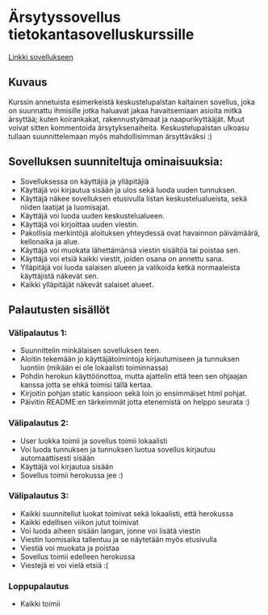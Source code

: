 # Ärsytyssovellus tietokantasovelluskurssille

[Linkki sovellukseen](https://tsoha-arsytyspalsta.herokuapp.com/)

## Kuvaus
Kurssin annetuista esimerkeistä keskustelupalstan kaltainen sovellus, joka on suunnattu ihmisille jotka haluavat jakaa havaitsemiaan asioita mitkä ärsyttää; kuten koirankakat, rakennustyämaat ja naapurikyttääjät.
Muut voivat sitten kommentoida ärsytyksenaiheita. Keskustelupalstan ulkoasu tullaan suunnittelemaan myös mahdollisimman ärsyttäväksi :)

## Sovelluksen suunniteltuja ominaisuuksia:
- Sovelluksessa on käyttäjiä ja ylläpitäjiä
- Käyttäjä voi kirjautua sisään ja ulos sekä luoda uuden tunnuksen.
- Käyttäjä näkee sovelluksen etusivulla listan keskustelualueista, sekä niiden laatijat ja luomisajat.
- Käyttäjä voi luoda uuden keskustelualueen.
- Käyttäjä voi kirjoittaa uuden viestin.
- Pakollisia merkintöjä aloituksen yhteydessä ovat havainnon päivämäärä, kellonaika ja alue.
- Käyttäjä voi muokata lähettämänsä viestin sisältöä tai poistaa sen. 
- Käyttäjä voi etsiä kaikki viestit, joiden osana on annettu sana.
- Ylläpitäjä voi luoda salaisen alueen ja valikoida ketkä normaaleista käyttäjistä näkevät sen.
- Kaikki ylläpitäjät näkevät salaiset alueet.

## Palautusten sisällöt
### Välipalautus 1:
- Suunnittelin minkälaisen sovelluksen teen.
- Aloitin tekemään jo käyttäjätoimintoja kirjautumiseen ja tunnuksen luontiin (mikään ei ole lokaalisti toiminnassa)
- Pohdin herokun käyttöönottoa, mutta ajattelin että teen sen ohjaajan kanssa jotta se ehkä toimisi tällä kertaa.
- Kirjoitin pohjan static kansioon sekä loin jo ensimmäiset html pohjat.
- Päivitin README:en tärkeimmät jotta etenemistä on helppo seurata :)

### Välipalautus 2:
- User luokka toimii ja sovellus toimii lokaalisti
- Voi luoda tunnuksen ja tunnuksen luotua sovellus kirjautuu automaattisesti sisään
- Käyttäjä voi kirjautua sisään
- Sovellus toimii herokussa jee :)

### Välipalautus 3:
- Kaikki suunnitellut luokat toimivat sekä lokaalisti, että herokussa
- Kaikki edellisen viikon jutut toimivat
- Voi luoda aiheen sisään langan, jonne voi lisätä viestin
- Viestin luomisaika tallentuu ja se näytetään myös etusivulla
- Viestiä voi muokata ja poistaa
- Sovellus toimii edelleen herokussa
- Viestejä ei voi vielä etsiä :(

### Loppupalautus
- Kaikki toimii
